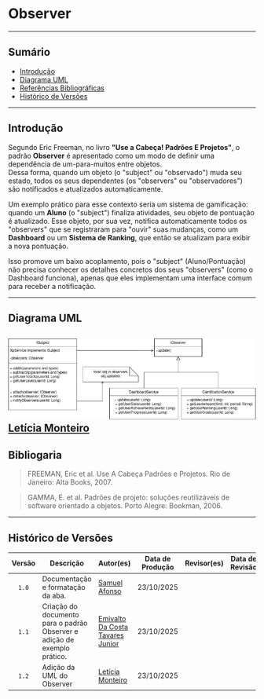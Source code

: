 # Observer

---
## Sumário
- [Introdução](#introdução)
- [Diagrama UML](#diagrama)
- [Referências Bibliográficas](#referencias-bibliográficas)
- [Histórico de Versões](#histórico-de-versões)

---

## Introdução

Segundo Eric Freeman, no livro __"Use a Cabeça! Padrões E Projetos"__, o padrão __Observer__ é apresentado como um modo de definir uma dependência de um-para-muitos entre objetos.<br>
Dessa forma, quando um objeto (o "subject" ou "observado") muda seu estado, todos os seus dependentes (os "observers" ou "observadores") são notificados e atualizados automaticamente.

Um exemplo prático para esse contexto seria um sistema de gamificação: quando um **Aluno** (o "subject") finaliza atividades, seu objeto de pontuação é atualizado. Esse objeto, por sua vez, notifica automaticamente todos os "observers" que se registraram para "ouvir" suas mudanças, como um **Dashboard** ou um **Sistema de Ranking**, que então se atualizam para exibir a nova pontuação.

Isso promove um baixo acoplamento, pois o "subject" (Aluno/Pontuação) não precisa conhecer os detalhes concretos dos seus "observers" (como o Dashboard funciona), apenas que eles implementam uma interface comum para receber a notificação.

---

## Diagrama UML

![UML Observer](../assets/gofcodes/UMLObserver.jpg)
[Letícia Monteiro](https://github.com/LeticiaMonteiroo)
---

## Bibliogaria

> FREEMAN, Eric et al. Use A Cabeça Padrões e Projetos. Rio de Janeiro: Alta Books, 2007.

> GAMMA, E. et al. Padrões de projeto: soluções reutilizáveis de software orientado a objetos. Porto Alegre: Bookman, 2006.

---

## Histórico de Versões

| Versão | Descrição | Autor(es) | Data de Produção | Revisor(es) | Data de Revisão | Incremento do Revisor |
| :----: | --------- | --------- | :--------------: | ----------- | :-------------: | :-------------------: |
| `1.0` | Documentação e formatação da aba.  | [Samuel Afonso](https://github.com/SamuelAfonso) | 23/10/2025 | | | |
| `1.1` | Criação do documento para o padrão Observer e adição de exemplo prático. | [Emivalto Da Costa Tavares Junior](https://github.com/EmivaltoJrr) | 23/10/2025 | | | |
| `1.2` | Adição da UML do Observer | [Letícia Monteiro](https://github.com/LeticiaMonteiroo)  | 23/10/2025 | | | |